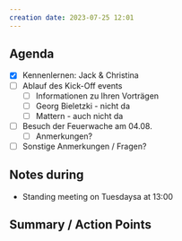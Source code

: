 ```yaml
---
creation date: 2023-07-25 12:01
---
```



## Agenda

- [x] Kennenlernen: Jack & Christina
- [ ] Ablauf des Kick-Off events
	- [ ] Informationen zu Ihren Vorträgen
	- [ ] Georg Bieletzki - nicht da
	- [ ] Mattern - auch nicht da
- [ ] Besuch der Feuerwache am 04.08.
	- [ ] Anmerkungen?
- [ ] Sonstige Anmerkungen / Fragen?

## Notes during

- Standing meeting on Tuesdaysa at 13:00

## Summary / Action Points
